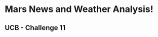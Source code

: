 <!DOCTYPE html>
<html>
<head>
  
</head>
<body>
    <h1>Mars News and Weather Analysis!</h1>
    <h2>UCB - Challenge 11</h2>
</body>
</html>
